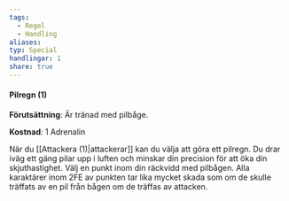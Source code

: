```yaml
---
tags:
  - Regel
  - Handling
aliases: 
typ: Special
handlingar: 1
share: true
---
```

#### Pilregn (1)
**Förutsättning**: Är tränad med pilbåge.

**Kostnad**: 1 Adrenalin

När du [[Attackera (1)|attackerar]] kan du välja att göra ett pilregn. Du drar iväg ett gäng pilar upp i luften och minskar din precision för att öka din skjuthastighet. Välj en punkt inom din räckvidd med pilbågen. Alla karaktärer inom 2FE av punkten tar lika mycket skada som om de skulle träffats av en pil från bågen om de träffas av attacken.







